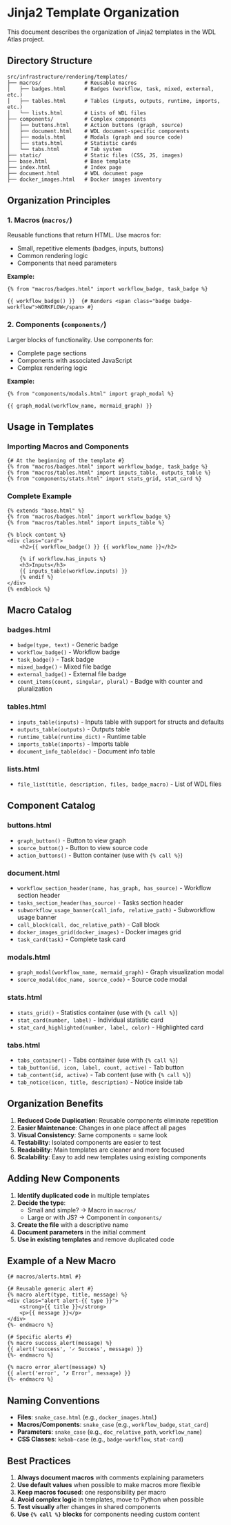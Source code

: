 # Jinja2 Template Organization

This document describes the organization of Jinja2 templates in the WDL Atlas project.

## Directory Structure

```
src/infrastructure/rendering/templates/
├── macros/              # Reusable macros
│   ├── badges.html      # Badges (workflow, task, mixed, external, etc.)
│   ├── tables.html      # Tables (inputs, outputs, runtime, imports, etc.)
│   └── lists.html       # Lists of WDL files
├── components/          # Complex components
│   ├── buttons.html     # Action buttons (graph, source)
│   ├── document.html    # WDL document-specific components
│   ├── modals.html      # Modals (graph and source code)
│   ├── stats.html       # Statistic cards
│   └── tabs.html        # Tab system
├── static/              # Static files (CSS, JS, images)
├── base.html            # Base template
├── index.html           # Index page
├── document.html        # WDL document page
├── docker_images.html   # Docker images inventory
```

## Organization Principles

### 1. Macros (`macros/`)
Reusable functions that return HTML. Use macros for:
- Small, repetitive elements (badges, inputs, buttons)
- Common rendering logic
- Components that need parameters

**Example:**
```jinja2
{% from "macros/badges.html" import workflow_badge, task_badge %}

{{ workflow_badge() }}  {# Renders <span class="badge badge-workflow">WORKFLOW</span> #}
```

### 2. Components (`components/`)
Larger blocks of functionality. Use components for:
- Complete page sections
- Components with associated JavaScript
- Complex rendering logic

**Example:**
```jinja2
{% from "components/modals.html" import graph_modal %}

{{ graph_modal(workflow_name, mermaid_graph) }}
```

## Usage in Templates

### Importing Macros and Components

```jinja2
{# At the beginning of the template #}
{% from "macros/badges.html" import workflow_badge, task_badge %}
{% from "macros/tables.html" import inputs_table, outputs_table %}
{% from "components/stats.html" import stats_grid, stat_card %}
```

### Complete Example

```jinja2
{% extends "base.html" %}
{% from "macros/badges.html" import workflow_badge %}
{% from "macros/tables.html" import inputs_table %}

{% block content %}
<div class="card">
    <h2>{{ workflow_badge() }} {{ workflow_name }}</h2>
    
    {% if workflow.has_inputs %}
    <h3>Inputs</h3>
    {{ inputs_table(workflow.inputs) }}
    {% endif %}
</div>
{% endblock %}
```

## Macro Catalog

### badges.html
- `badge(type, text)` - Generic badge
- `workflow_badge()` - Workflow badge
- `task_badge()` - Task badge
- `mixed_badge()` - Mixed file badge
- `external_badge()` - External file badge
- `count_items(count, singular, plural)` - Badge with counter and pluralization

### tables.html
- `inputs_table(inputs)` - Inputs table with support for structs and defaults
- `outputs_table(outputs)` - Outputs table
- `runtime_table(runtime_dict)` - Runtime table
- `imports_table(imports)` - Imports table
- `document_info_table(doc)` - Document info table

### lists.html
- `file_list(title, description, files, badge_macro)` - List of WDL files

## Component Catalog

### buttons.html
- `graph_button()` - Button to view graph
- `source_button()` - Button to view source code
- `action_buttons()` - Button container (use with `{% call %}`)

### document.html
- `workflow_section_header(name, has_graph, has_source)` - Workflow section header
- `tasks_section_header(has_source)` - Tasks section header
- `subworkflow_usage_banner(call_info, relative_path)` - Subworkflow usage banner
- `call_block(call, doc_relative_path)` - Call block
- `docker_images_grid(docker_images)` - Docker images grid
- `task_card(task)` - Complete task card

### modals.html
- `graph_modal(workflow_name, mermaid_graph)` - Graph visualization modal
- `source_modal(doc_name, source_code)` - Source code modal

### stats.html
- `stats_grid()` - Statistics container (use with `{% call %}`)
- `stat_card(number, label)` - Individual statistic card
- `stat_card_highlighted(number, label, color)` - Highlighted card

### tabs.html
- `tabs_container()` - Tabs container (use with `{% call %}`)
- `tab_button(id, icon, label, count, active)` - Tab button
- `tab_content(id, active)` - Tab content (use with `{% call %}`)
- `tab_notice(icon, title, description)` - Notice inside tab

## Organization Benefits

1. **Reduced Code Duplication**: Reusable components eliminate repetition
2. **Easier Maintenance**: Changes in one place affect all pages
3. **Visual Consistency**: Same components = same look
4. **Testability**: Isolated components are easier to test
5. **Readability**: Main templates are cleaner and more focused
6. **Scalability**: Easy to add new templates using existing components

## Adding New Components

1. **Identify duplicated code** in multiple templates
2. **Decide the type**:
   - Small and simple? → Macro in `macros/`
   - Large or with JS? → Component in `components/`
3. **Create the file** with a descriptive name
4. **Document parameters** in the initial comment
5. **Use in existing templates** and remove duplicated code

## Example of a New Macro

```jinja2
{# macros/alerts.html #}

{# Reusable generic alert #}
{% macro alert(type, title, message) %}
<div class="alert alert-{{ type }}">
    <strong>{{ title }}</strong>
    <p>{{ message }}</p>
</div>
{%- endmacro %}

{# Specific alerts #}
{% macro success_alert(message) %}
{{ alert('success', '✓ Success', message) }}
{%- endmacro %}

{% macro error_alert(message) %}
{{ alert('error', '✗ Error', message) }}
{%- endmacro %}
```

## Naming Conventions

- **Files**: `snake_case.html` (e.g., `docker_images.html`)
- **Macros/Components**: `snake_case` (e.g., `workflow_badge`, `stat_card`)
- **Parameters**: `snake_case` (e.g., `doc_relative_path`, `workflow_name`)
- **CSS Classes**: `kebab-case` (e.g., `badge-workflow`, `stat-card`)

## Best Practices

1. **Always document macros** with comments explaining parameters
2. **Use default values** when possible to make macros more flexible
3. **Keep macros focused**: one responsibility per macro
4. **Avoid complex logic** in templates, move to Python when possible
5. **Test visually** after changes in shared components
6. **Use `{% call %}` blocks** for components needing custom content
